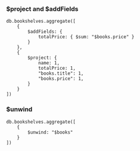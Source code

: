 ### $project and $addFields

```shell
db.bookshelves.aggregate([
    {
        $addFields: {
            totalPrice: { $sum: "$books.price" }
        }
    },
    {
        $project: {
            name: 1,
            totalPrice: 1,
            "books.title": 1,
            "books.price": 1,
        }
    }
])
```

### $unwind

```shell
db.bookshelves.aggregate([
    {
        $unwind: "$books"
    }
])
```
